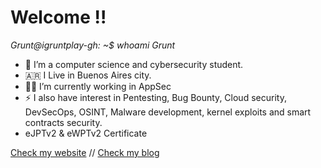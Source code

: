 # Welcome !!

*Grunt@igruntplay-gh: ~$ whoami*
*Grunt*

<!--
**igruntplay/igruntplay** is a ✨ _special_ ✨ repository because its `README.md` (this file) appears on your GitHub profile.

Here are some ideas to get you started:
- 🤔 I’m looking for help with ...
- 💬 Ask me about ...
- 📫 How to reach me: ...
- 😄 Pronouns: ...


-->

- 🔭 I’m a computer science and cybersecurity student.
- 🇦🇷 I Live in Buenos Aires city.
- 👨‍💻 I’m currently working in AppSec
- ⚡ I also have interest in Pentesting, Bug Bounty, Cloud security, DevSecOps, OSINT, Malware development, kernel exploits and smart contracts security.
- eJPTv2 & eWPTv2 Certificate 

 [Check my website](https://grunt.ar/) //
 [Check my blog](https://igruntplay.github.io/)
